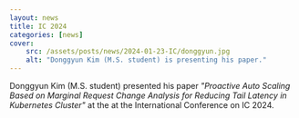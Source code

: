 ```yaml
---
layout: news
title: IC 2024
categories: [news]
cover:
    src: /assets/posts/news/2024-01-23-IC/donggyun.jpg
    alt: "Donggyun Kim (M.S. student) is presenting his paper."
---
```


Donggyun Kim (M.S. student) presented his paper _"Proactive Auto Scaling Based on Marginal Request Change Analysis for Reducing Tail Latency in Kubernetes Cluster"_ at the at the International Conference on IC 2024.